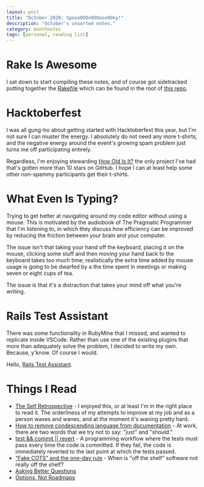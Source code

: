 ```yaml
---
layout: post
title: "October 2020: SpoooOOOoOOOoooOOky!"
description: "October's unsorted notes."
category: monthnotes
tags: [personal, reading list]
---
```


# Rake Is Awesome

I sat down to start compiling these notes, and of course got sidetracked putting together the [Rakefile](https://github.com/ruby/rake) which can be found in the root of [this repo](https://github.com/jsrn/jsrn.github.io).

# Hacktoberfest

I was all gung-ho about getting started with Hacktoberfest this year, but I'm not sure I can muster the energy. I absolutely do not need any more t-shirts, and the negative energy around the event's growing spam problem just turns me off participating entirely.

Regardless, I'm enjoying stewarding [How Old Is It?](https://jsrn.net/howoldisit/) the only project I've had that's gotten more than 10 stars on GitHub. I hope I can at least help some other non-spammy participants get their t-shirts.

# What Even Is Typing?

Trying to get better at navigating around my code editor without using a mouse. This is motivated by the audiobook of The Pragmatic Programmer that I'm listening to, in which they discuss how efficiency can be improved by reducing the friction between your brain and your computer.

The issue isn't that taking your hand off the keyboard, placing it on the mouse, clicking some stuff and then moving your hand back to the keyboard takes too much time; realistically the extra time added by mouse usage is going to be dwarfed by a the time spent in meetings or making seven or eight cups of tea.

The issue is that it's a distraction that takes your mind off what you're writing.

# Rails Test Assistant

There was some functionality in RubyMine that I missed, and wanted to replicate inside VSCode. Rather than use one of the existing plugins that more than adequately solve the problem, I decided to write my own. Because, y'know. Of course I would.

Hello, [Rails Test Assistant](https://marketplace.visualstudio.com/items?itemName=jsrn.rails-test-assistant).

# Things I Read

* [The Self Retrospective](https://undevelopedbruce.com/2020/09/30/the-self-retrospective/) - I enjoyed this, or at least I'm in the right place to read it. The orderliness of my attempts to improve at my job and as a person waxes and wanes, and at the moment it's waning pretty hard.
* [How to remove condescending language from documentation](https://dev.to/meeshkan/how-to-remove-condescending-language-from-documentation-4a5p) - At work, there are two words that we try not to say: "just" and "should."
* [test && commit \|\| revert](https://medium.com/@kentbeck_7670/test-commit-revert-870bbd756864) - A programming workflow where the tests must pass every time the code is committed. If they fail, the code is immediately reverted to the last point at which the tests passed.
* [“Fake COTS” and the one-day rule](https://sboots.ca/2020/09/16/fake-cots-and-the-one-day-rule/) - When is "off the shelf" software not really off the shelf?
* [Asking Better Questions](https://blog.amplitude.com/asking-better-questions)
* [Options, Not Roadmaps](https://m.signalvnoise.com/options-not-roadmaps/)
